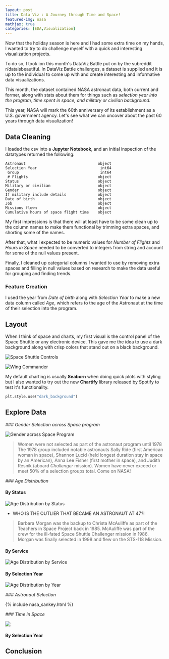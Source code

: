 ```yaml
---
layout: post
title: Data Viz : A Journey through Time and Space!
featured-img: nasa
mathjax: true
categories: [EDA,Visualization]
---
```


Now that the holiday season is here and I had some extra time on my hands, I wanted to try to do challenge myself with a quick and interesting visualization projects.

To do so, I took ion this month's DataViz Battle put on by the subreddit r/dataisbeautiful. In DataViz Battle challenges, a dataset is supplied and it is up to the individual to come up with and create interesting and informative data visualizations.

This month, the dataset contained NASA astronaut data, both current and former, along with stats about them for things such as _selection year into the program, time spent in space, and military or civilian background._

This year, NASA will mark the 60th anniversary of its establishment as a U.S. government agency. Let's see what we can uncover about the past 60 years through data visualization!

## Data Cleaning

I loaded the csv into a __Jupyter Notebook__, and an initial inspection of the datatypes returned the following:

```
Astronaut                                object
Selection Year                            int64
 Group                                    int64
 # Flights                               object
Status                                   object
Military or civilian                     object
Gender                                   object
If military include details              object
Date of birth                            object
Job                                      object
Missions flown                           object
Cumulative hours of space flight time    object
```
My first impressions is that there will at least have to be some clean up to the column names to make them functional by trimming extra spaces, and shorting some of the names.

After that, what I expected to be numeric values for _Number of Flights_ and _Hours in Space_ needed to be converted to integers from string and account for some of the null values present.

Finally, I cleaned up categorial columns I wanted to use by removing extra spaces and filling in null values based on research to make the data useful for grouping and finding trends.

### Feature Creation

I used the year from _Date of birth_ along with _Selection Year_ to make a new data column called _Age_, which refers to the age of the Astronaut at the time of their selection into the program.

## Layout

When I think of space and charts, my first visual is the control panel of the Space Shuttle or any electronic device. This gave me the idea to use a dark background along with crisp colors that stand out on a black background.

![Space Shuttle Controls](https://raw.githubusercontent.com/babyakja/babyakja.github.io/master/assets/img/posts/nasa_space_shuttle_controls.png)

![Wing Commander](https://raw.githubusercontent.com/babyakja/babyakja.github.io/master/assets/img/posts/Wing_Commander_20.gif)

My default charting is usually __Seaborn__ when doing quick plots with styling but I also wanted to try out the new __Chartify__ library released by Spotify to test it's functionality.

```Python
plt.style.use("dark_background")
```


## Explore Data



_### Gender Selection across Space program_

![Gender across Space Program](https://raw.githubusercontent.com/babyakja/babyakja.github.io/master/assets/img/posts/nasa_gender_year_sns.png)

> Women were not selected as part of the astronaut program until 1978
> The 1978 group included notable astronauts Sally Ride (first American woman in space), Shannon Lucid (held longest duration stay in space by an American), Anna Lee Fisher (first mother in space), and Judith Resnik (aboard _Challenger_ mission).
> Women have never exceed or meet 50% of a selection groups total. Come on NASA!

_### Age Distribution_


#### By Status

![Age Distribution by Status](https://raw.githubusercontent.com/babyakja/babyakja.github.io/master/assets/img/posts/nasa_age_boxplot_sns.png)

- WHO IS THE OUTLIER THAT BECAME AN ASTRONAUT AT 47?!
> Barbara Morgan was the backup to Christa McAuliffe as part of the Teachers in Space Project back in 1985. McAuliffe was part of the crew for the ill-fated Space Shuttle Challenger mission in 1986.
> Morgan was finally selected in 1998 and flew on the STS-118 Mission.

#### By Service

![Age Distribution by Service](https://raw.githubusercontent.com/babyakja/babyakja.github.io/master/assets/img/posts/nasa_time_service_sns.png)

#### By Selection Year

![Age Distribution by Year](https://raw.githubusercontent.com/babyakja/babyakja.github.io/master/assets/img/posts/nasa_age_year_sns.png)

_### Astronaut Selection_

{% include nasa_sankey.html %}

_### Time in Space_

![](https://raw.githubusercontent.com/babyakja/babyakja.github.io/master/assets/img/posts/nasa_time_year_sns.png)

#### By Selection Year






## Conclusion

